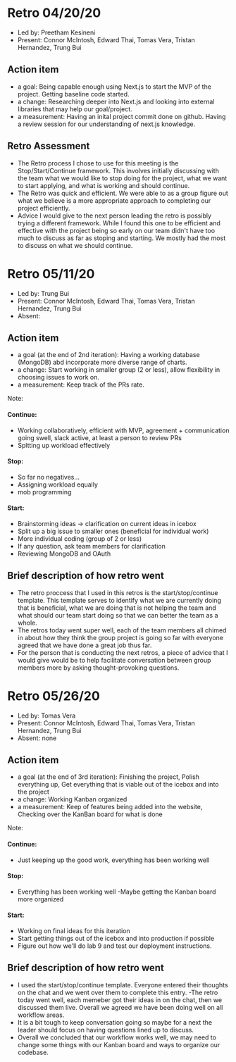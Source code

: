 # Retro 04/20/20

- Led by: Preetham Kesineni
- Present: Connor McIntosh, Edward Thai, Tomas Vera, Tristan Hernandez, Trung Bui

## Action item

- a goal: Being capable enough using Next.js to start the MVP of the project. Getting baseline code started.
- a change: Researching deeper into Next.js and looking into external libraries that may help our goal/project.
- a measurement: Having an inital project commit done on github. Having a review session for our understanding of next.js knowledge.

## Retro Assessment

- The Retro process I chose to use for this meeting is the Stop/Start/Continue framework. This involves initially discussing with the team what we would like to stop doing for the project, what we want to start applying, and what is working and should continue.
- The Retro was quick and efficient. We were able to as a group figure out what we believe is a more appropriate approach to completing our project efficiently.
- Advice I would give to the next person leading the retro is possibly trying a different framework. While I found this one to be efficient and effective with the project being so early on our team didn't have too much to discuss as far as stoping and starting. We mostly had the most to discuss on what we should continue.

# Retro 05/11/20

- Led by: Trung Bui
- Present: Connor McIntosh, Edward Thai, Tomas Vera, Tristan Hernandez, Trung Bui
- Absent:

## Action item

- a goal (at the end of 2nd iteration): Having a working database (MongoDB) abd incorporate more diverse range of charts.
- a change: Start working in smaller group (2 or less), allow flexibility in choosing issues to work on.
- a measurement: Keep track of the PRs rate.

Note:

#### Continue:
 - Working collaboratively, efficient with MVP, agreement + communication going swell, slack active, at least a person to review PRs
 - Spltting up workload effectively
#### Stop:
- So far no negatives...
- Assigning workload equally
- mob programming 
#### Start:
- Brainstorming ideas -> clarification on current ideas in icebox
- Split up a big issue to smaller ones (beneficial for individual work)
- More individual coding (group of 2 or less)
- If any question, ask team members for clarification
- Reviewing MongoDB and OAuth

## Brief description of how retro went

- The retro proccess that I used in this retros is the start/stop/continue template. This template serves to identify what we are currently doing that is beneficial, what we are doing that is not helping the team and what should our team start doing so that we can better the team as a whole.
- The retros today went super well, each of the team members all chimed in about how they think the group project is going so far with everyone agreed that we have done a great job thus far.
- For the person that is conducting the next retros, a piece of advice that I would give would be to help facilitate conversation between group members more by asking thought-provoking questions.

# Retro 05/26/20

- Led by: Tomas Vera
- Present: Connor McIntosh, Edward Thai, Tomas Vera, Tristan Hernandez, Trung Bui
- Absent: none

## Action item

- a goal (at the end of 3rd iteration): Finishing the project, Polish everything up, Get everything that is viable out of the icebox and into the project
- a change: Working Kanban organized
- a measurement: Keep of features being added into the website, Checking over the KanBan board for what is done

Note:

#### Continue:
 - Just keeping up the good work, everything has been working well
#### Stop:
- Everything has been working well
-Maybe getting the Kanban board more organized
#### Start:
- Working on final ideas for this iteration
- Start getting things out of the icebox and into production if possible
- Figure out how we'll do lab 9 and test our deployment instructions.


## Brief description of how retro went
- I used the start/stop/continue template. Everyone entered their thoughts on the chat and we went over them to complete this entry.
-The retro today went well, each memeber got their ideas in on the chat, then we discussed them live. Overall we agreed we have been doing well on all workflow areas.
- It is a bit tough to keep conversation going so maybe for a next the leader should focus on having questions lined up to discuss.
- Overall we concluded that our workflow works well, we may need to change some things with our Kanban board and ways to organize our codebase.
